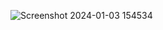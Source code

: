 ![Screenshot 2024-01-03 154534](https://github.com/Nisar001/portfolio_webapp/assets/100394433/1acebd1c-f75c-4caa-b68a-37dfc3718d1b)

